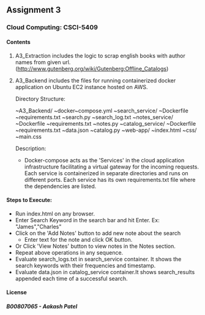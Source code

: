 
## Assignment 3
### Cloud Computing: CSCI-5409

#### Contents
1. A3_Extraction includes the logic to scrap english books with author names from given url.
   (http://www.gutenberg.org/wiki/Gutenberg:Offline_Catalogs)

2. A3_Backend includes the files for running containerized docker application on Ubuntu EC2 instance hosted on AWS.
	
	Directory Structure:

	~A3_Backend/ 
		~docker~compose.yml
		~search_service/
			~Dockerfile
			~requirements.txt
			~search.py
			~search_log.txt
		~notes_service/
			~Dockerfile
			~requirements.txt
			~notes.py
		~catalog_service/
			~Dockerfile
			~requirements.txt
			~data.json
			~catalog.py
		~web-app/
			~index.html
			~css/
				~main.css
			

	Description:
	- Docker-compose acts as the 'Services' in the cloud application infrastructure facilitating a virtual gateway for the incoming requests. Each service is containerized in separate directories and runs on different ports. Each service has its own requirements.txt file where the dependencies are listed.

#### Steps to Execute:

 - Run index.html on any browser.
 - Enter Search Keyword in the search bar and hit Enter. Ex: "James","Charles"
 - Click on the 'Add Notes' button to add new note about the search 
 	- Enter text for the note and click OK button.
 - Or Click 'View Notes' button to view notes in the Notes section.
 - Repeat above operations in any sequence. 
 - Evaluate search_logs.txt in search_service container. It shows the search keywords with their frequencies and timestamp.
 - Evaluate data.json in catalog_service container.It shows search_results appended each time of a successful search.

#### License
##### B00807065 - Aakash Patel 
